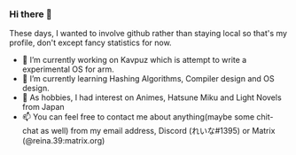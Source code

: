 ### Hi there 👋
These days, I wanted to involve github rather than staying local so that's my profile, don't except fancy statistics for now.

- 🔭 I’m currently working on Kavpuz which is attempt to write a experimental OS for arm.
- 🌱 I’m currently learning Hashing Algorithms, Compiler design and OS design.
- 💬 As hobbies, I had interest on Animes, Hatsune Miku and Light Novels from Japan
- 📫 You can feel free to contact me about anything(maybe some chit-chat as well) from my email address, Discord (れいな#1395) or Matrix (@reina.39:matrix.org)
